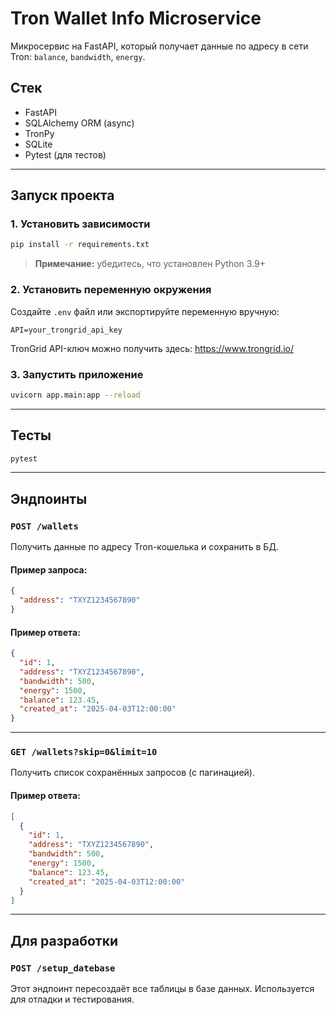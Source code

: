 # Tron Wallet Info Microservice

Микросервис на FastAPI, который получает данные по адресу в сети Tron: `balance`, `bandwidth`, `energy`.

## Стек

- FastAPI  
- SQLAlchemy ORM (async)  
- TronPy  
- SQLite  
- Pytest (для тестов)

---

## Запуск проекта

### 1. Установить зависимости

```bash
pip install -r requirements.txt
```

> **Примечание:** убедитесь, что установлен Python 3.9+

### 2. Установить переменную окружения

Создайте `.env` файл или экспортируйте переменную вручную:

```env
API=your_trongrid_api_key
```

TronGrid API-ключ можно получить здесь: https://www.trongrid.io/

### 3. Запустить приложение

```bash
uvicorn app.main:app --reload
```

---

## Тесты

```bash
pytest
```

---

## Эндпоинты

### `POST /wallets`

Получить данные по адресу Tron-кошелька и сохранить в БД.

#### Пример запроса:

```json
{
  "address": "TXYZ1234567890"
}
```

#### Пример ответа:

```json
{
  "id": 1,
  "address": "TXYZ1234567890",
  "bandwidth": 500,
  "energy": 1500,
  "balance": 123.45,
  "created_at": "2025-04-03T12:00:00"
}
```

---

### `GET /wallets?skip=0&limit=10`

Получить список сохранённых запросов (с пагинацией).

#### Пример ответа:

```json
[
  {
    "id": 1,
    "address": "TXYZ1234567890",
    "bandwidth": 500,
    "energy": 1500,
    "balance": 123.45,
    "created_at": "2025-04-03T12:00:00"
  }
]
```

---

## Для разработки

### `POST /setup_datebase`

Этот эндпоинт пересоздаёт все таблицы в базе данных. Используется для отладки и тестирования.
